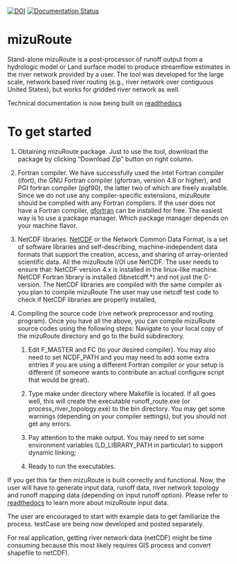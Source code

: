 [![DOI](https://zenodo.org/badge/doi/10.5281/zenodo.56043.svg)](http://dx.doi.org/10.5281/zenodo.56043)
[![Documentation Status](https://readthedocs.org/projects/mizuroute/badge/?version=develop)](https://mizuroute.readthedocs.io/en/develop/?badge=develop)

# mizuRoute
Stand-alone mizuRoute is a post-processor of runoff output from a hydrologic model or Land surface model to produce streamflow estimates in the river network provided by a user. The tool was developed for the large scale, network based river routing (e.g., river network over contiguous United States), but works for gridded river network as well.

Technical documentation is now being built on [readthedocs](https://mizuroute.readthedocs.io/en/develop/)

# To get started
1. Obtaining mizuRoute package. Just to use the tool, download the package by clicking “Download Zip” button on right column. 

2. Fortran compiler. We have successfully used the intel Fortran compiler (ifort), the GNU Fortran compiler (gfortran, version 4.8 or higher), and PGI fortran compiler (pgf90), the latter two of which are freely available. Since we do not use any compiler-specific extensions, mizuRoute should be complied with any Fortran compilers. If the user does not have a Fortran compiler, [gfortran](https://gcc.gnu.org/wiki/GFortran) can be installed for free. The easiest way is to use a package manager. Which package manager depends on your machine flavor. 

3. NetCDF libraries. [NetCDF](http://www.unidata.ucar.edu/software/netcdf/) or the Network Common Data Format, is a set of software libraries and self-describing, machine-independent data formats that support the creation, access, and sharing of array-oriented scientific data. All the mizuRoute I/Ol use NetCDF. The user needs to ensure that:
NetCDF version 4.x is installed in the linux-like machine.
NetCDF Fortran library is installed (libnetcdff.*) and not just the C-version.
The NetCDF libraries are compiled with the same compiler as you plan to compile mizuRoute
The user may use netcdf test code to check if NetCDF libraries are properly installed, 

4. Compiling the source code (rive network preprocessor and routing program). Once you have all the above, you can compile mizuRoute source codes using the following steps: Navigate to your local copy of the mizuRoute directory and go to the build subdirectory.
 
    1. Edit F_MASTER and FC (to your desired compiler). You may also need to set NCDF_PATH and you may need to add some extra entries if you are using a different Fortran compiler or your setup is different (if someone wants to contribute an actual configure script that would be great).

    2. Type make under directory where Makefile is located. If all goes well, this will create  the executable runoff_route.exe (or process_river_topology.exe) to the bin directory. You may get some warnings (depending on your compiler settings), but you should not get any errors.

    3. Pay attention to the make output. You may need to set some environment variables (LD_LIBRARY_PATH in particular) to support dynamic linking;

    4. Ready to run the executables.

If you get this far then mizuRoute is built correctly and functional. Now, the user will have to generate input data, runoff data, river network topology and runoff mapping data (depending on input runoff option). Please refer to [readthedocs](https://mizuroute.readthedocs.io/en/develop/) to learn more about mizuRoute input data. 

The user are encouraged to start with example data to get familiarize the process. testCase are being now developed and posted separately.

For real application, getting river network data (netCDF) might be time consuming because this most likely requires GIS process and convert shapefile to netCDF). 
